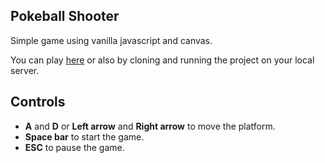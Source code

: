 ## Pokeball Shooter

Simple game using vanilla javascript and canvas.

You can play [here](https://pokeball-shooter.surge.sh/) or also by cloning and running the project on your local server.

## Controls
- **A** and **D** or **Left arrow** and **Right arrow** to move the platform.
- **Space bar** to start the game.
- **ESC** to pause the game.